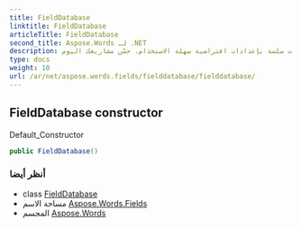 ```yaml
---
title: FieldDatabase
linktitle: FieldDatabase
articleTitle: FieldDatabase
second_title: Aspose.Words لـ .NET
description: اكتشف مُنشئ قاعدة بيانات الحقول، الحل الأمثل لإدارة بيانات سلسة بإعدادات افتراضية سهلة الاستخدام. حسّن مشاريعك اليوم!
type: docs
weight: 10
url: /ar/net/aspose.words.fields/fielddatabase/fielddatabase/
---
```

## FieldDatabase constructor

Default_Constructor

```csharp
public FieldDatabase()
```

### أنظر أيضا

* class [FieldDatabase](../)
* مساحة الاسم [Aspose.Words.Fields](../../../aspose.words.fields/)
* المجسم [Aspose.Words](../../../)
